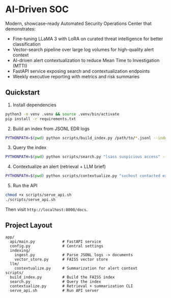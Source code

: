 # AI-Driven SOC

Modern, showcase-ready Automated Security Operations Center that demonstrates:

- Fine-tuning LLaMA 3 with LoRA on curated threat intelligence for better classification
- Vector-search pipeline over large log volumes for high-quality alert context
- AI-driven alert contextualization to reduce Mean Time to Investigation (MTTI)
- FastAPI service exposing search and contextualization endpoints
- Weekly executive reporting with metrics and risk summaries

 
## Quickstart

1) Install dependencies

```bash
python3 -m venv .venv && source .venv/bin/activate
pip install -r requirements.txt
```

2) Build an index from JSONL EDR logs

```bash
PYTHONPATH=$(pwd) python scripts/build_index.py /path/to/*.jsonl --index-dir indexes/default
```

3) Query the index

```bash
PYTHONPATH=$(pwd) python scripts/search.py "lsass suspicious access" --top-k 10
```

4) Contextualize an alert (retrieval + LLM brief)

```bash
PYTHONPATH=$(pwd) python scripts/contextualize.py "svchost contacted external IP 10.193.66.115"
```

5) Run the API

```bash
chmod +x scripts/serve_api.sh
./scripts/serve_api.sh
```

Then visit `http://localhost:8000/docs`.

## Project Layout

```
app/
  api/main.py            # FastAPI service
  config.py              # Central settings
  indexing/
    ingest.py            # Parse JSONL logs -> documents
    vector_store.py      # FAISS vector store
  llm/
    contextualize.py     # Summarization for alert context
scripts/
  build_index.py         # Build the FAISS index
  search.py              # Query the index
  contextualize.py       # Retrieval + summarization CLI
  serve_api.sh           # Run API server
```
